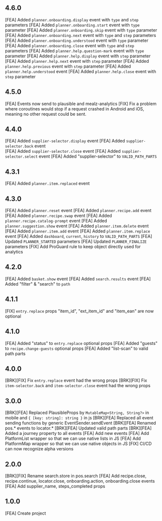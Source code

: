 ## 4.6.0
[FEA] Added `planner.onboarding.display` event with `type` and `step` parameters
[FEA] Added `planner.onboarding.start` event with `type` parameter
[FEA] Added `planner.onboarding.skip` event with `type` parameter
[FEA] Added `planner.onboarding.next` event with `type` and `step` parameters
[FEA] Added `planner.onboarding.understood` event with `type` parameter
[FEA] Added `planner.onboarding.close` event with `type` and `step` parameters
[FEA] Added `planner.help.question-mark` event with `type` parameter
[FEA] Added `planner.help.display` event with `step` parameter
[FEA] Added `planner.help.next` event with `step` parameter
[FEA] Added `planner.help.previous` event with `step` parameter
[FEA] Added `planner.help.understood` event
[FEA] Added `planner.help.close` event with `step` parameter

## 4.5.0
[FEA] Events now send to plausible and mealz-analytics
[FIX] Fix a problem where coroutines would stop if a request crashed in Android and iOS, meaning no other request could be sent.

## 4.4.0
[FEA] Added `supplier-selector.display` event
[FEA] Added `supplier-selector.back` event  
[FEA] Added `supplier-selector.close` event
[FEA] Added `supplier-selector.select` event
[FEA] Added "supplier-selector" to `VALID_PATH_PARTS`

## 4.3.1
[FEA] Added `planner.item.replaced` event

## 4.3.0
[FEA] Added `planner.reset` event
[FEA] Added `planner.recipe.add` event
[FEA] Added `planner.recipe.swap` event
[FEA] Added `planner.recipe.catalog-prompt` event
[FEA] Added `planner.suggestion.show` event
[FEA] Added `planner.item.delete` event
[FEA] Added `planner.item.add` event
[FEA] Added `planner.item.replace` event
[FEA] Added `dashboard`, `current`, `history` to `VALID_PATH_PARTS`
[FEA] Updated `PLANNER_STARTED` parameters
[FEA] Updated `PLANNER_FINALIZE` parameters
[FIX] Add ProGuard rule to keep object directly used for analytics

## 4.2.0
[FEA] Added `basket.show` event
[FEA] Added `search.results` event
[FEA] Added "filter" & "search" to `path`

## 4.1.1
[FIX] `entry.replace` props "item_id", "ext_item_id" and "item_ean" are now optional

## 4.1.0
[FEA] Added "status" to `entry.replace` optional props
[FEA] Added "guests" to `recipe.change-guests` optional props
[FEA] Added "list-scan" to valid path parts

## 4.0.0
[BRK][FIX] Fix `entry.replace` event had the wrong props
[BRK][FIX] Fix `item-selector.back` and `item-selector.close` event had the wrong props

## 3.0.0
[BRK][FEA] Replaced PlausibleProps by `MutableMap<String, String?>` in mobile and `{ [key: string]: string }` in js
[BRK][FEA] Replaced all event sending functions by generic EventSender.sendEvent
[BRK][FEA] Renamed pos.* events to locator.*
[BRK][FEA] Updated valid path parts
[BRK][FEA] Added a journey property to all events
[FEA] Add new events
[FEA] Add PlatformList wrapper so that we can use native lists in JS
[FEA] Add PlatformMap wrapper so that we can use native objects in JS
[FIX] CI/CD can now recognize alpha versions

## 2.0.0
[BRK][FIX] Rename search.store in pos.search
[FEA] Add recipe.close, recipe.continue, locator.close, onboarding.action, onboarding.close events
[FEA] Add supplier_name, steps_completed props

## 1.0.0
[FEA] Create project
